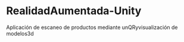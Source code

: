 # RealidadAumentada-Unity
  Aplicación de escaneo de productos mediante unQRyvisualización de  modelos3d
